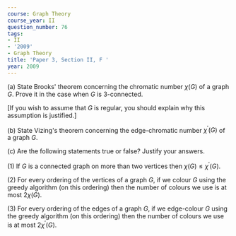 ```yaml
---
course: Graph Theory
course_year: II
question_number: 76
tags:
- II
- '2009'
- Graph Theory
title: 'Paper 3, Section II, F '
year: 2009
---
```




(a) State Brooks' theorem concerning the chromatic number $\chi(G)$ of a graph $G$. Prove it in the case when $G$ is 3-connected.

[If you wish to assume that $G$ is regular, you should explain why this assumption is justified.]

(b) State Vizing's theorem concerning the edge-chromatic number $\chi^{\prime}(G)$ of a graph $G$.

(c) Are the following statements true or false? Justify your answers.

(1) If $G$ is a connected graph on more than two vertices then $\chi(G) \leqslant \chi^{\prime}(G)$.

(2) For every ordering of the vertices of a graph $G$, if we colour $G$ using the greedy algorithm (on this ordering) then the number of colours we use is at most $2 \chi(G)$.

(3) For every ordering of the edges of a graph $G$, if we edge-colour $G$ using the greedy algorithm (on this ordering) then the number of colours we use is at most $2 \chi^{\prime}(G)$.
